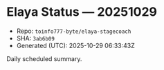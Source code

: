 # Elaya Status — 20251029

- Repo: `toinfo777-byte/elaya-stagecoach`
- SHA: `3ab6b09`
- Generated (UTC): 2025-10-29 06:33:43Z

Daily scheduled summary.
